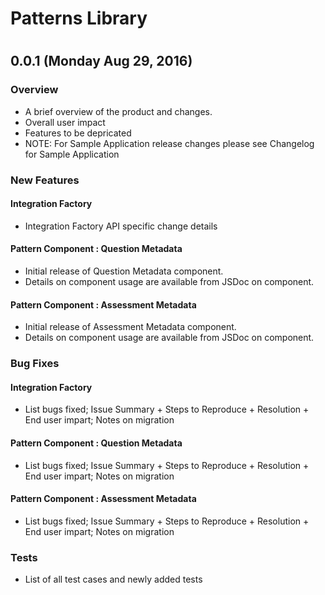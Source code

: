 # Patterns Library
#
#
#

## 0.0.1 (Monday Aug 29, 2016)


[comment]: # (A brief overview of the product and changes; Overall user impact; Features depricated; )
### Overview
- A brief overview of the product and changes.
- Overall user impact 
- Features to be depricated
- NOTE: For Sample Application release changes please see Changelog for Sample Application


[comment]: # (List out new features for Integration Factory and each pattern component; For each feature, give an overview, example of use case and a link to JSDoc for additional details )
### New Features

#### Integration Factory
- Integration Factory API specific change details

#### Pattern Component : Question Metadata
- Initial release of Question Metadata component. 
- Details on component usage are available from JSDoc on component.

#### Pattern Component : Assessment Metadata
- Initial release of Assessment Metadata component. 
- Details on component usage are available from JSDoc on component.


[comment]: # (Bug fix list by Integration Factory and each component; For each bug, list an issue summary, Steps to reproduce, resolution, end user impact and tips on migration. )
### Bug Fixes

#### Integration Factory
- List bugs fixed; Issue Summary + Steps to Reproduce + Resolution + End user impart; Notes on migration

#### Pattern Component : Question Metadata
- List bugs fixed; Issue Summary + Steps to Reproduce + Resolution + End user impart; Notes on migration

#### Pattern Component : Assessment Metadata
- List bugs fixed; Issue Summary + Steps to Reproduce + Resolution + End user impart; Notes on migration

[comment]: # (Describe newly added test cases. What is tested, environment pre-requests and expected outcome )
### Tests
- List of all test cases and newly added tests
